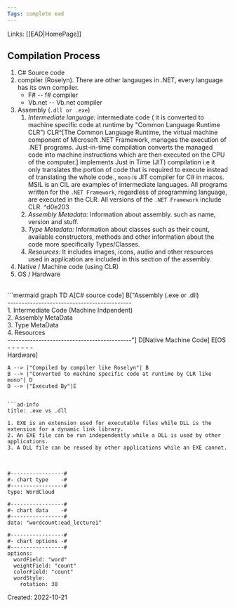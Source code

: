```yaml
---
Tags: complete ead 
---
```

Links: [[EAD|HomePage]]
## Compilation Process

1. C# Source code
2. compiler (Roselyn). There are other langauges in .NET, every language has its own compiler.
	- F# -- f# compiler
	- Vb.net -- Vb.net compiler
3. Assembly (`.dll or .exe`)
	1. *Intermediate language:* intermediate code ( it is converted to machine specific code at runtime by "Common Language Runtime CLR")  CLR^[The Common Language Runtime, the virtual machine component of Microsoft .NET Framework, manages the execution of .NET programs. Just-in-time compilation converts the managed code into machine instructions which are then executed on the CPU of the computer.] implements Just in Time (JIT) compilation i.e it only translates the portion of code that is required to execute instead of translating the whole code., `mono` is JIT compiler for C# in macos. MSIL is an CIL are examples of intermediate languages. All programs written for the `.NET Framework`, regardless of programming language, are executed in the CLR. All versions of the `.NET Framework` include CLR. ^d0e203
	2. *Assembly Metadata:* Information about assembly. such as name, version and stuff.
	3. *Type Metadata:* Information about classes such as their count, available constructors, methods and other information about the code more specifically Types/Classes.
	4. *Resources:* It includes images, icons, audio and other resources used in application are included in this section of the assembly.
5. Native  / Machine code (using CLR)
6. OS / Hardware
<br>
```mermaid
graph TD
	A[C# source code]
	B["Assembly (.exe or .dll)<br>--------------------------------------------<br>1. Intermediate Code (Machine Indpendent)<br>2. Assembly MetaData<br>3. Type MetaData<br>4. Resources<br>--------------------------------------------"] 
	D[Native Machine Code]
	E[OS<br>- - - - - -<br>Hardware]

	A --> |"Compiled by compiler like Roselyn"| B
	B --> |"Converted to machine specific code at runtime by CLR like mono"| D
	D --> |"Executed By"|E
```

```ad-info 
title: .exe vs .dll

1. EXE is an extension used for executable files while DLL is the extension for a dynamic link library.
2. An EXE file can be run independently while a DLL is used by other applications.
3. A DLL file can be reused by other applications while an EXE cannot.
```
<br>

```chartsview
#-----------------#
#- chart type    -#
#-----------------#
type: WordCloud

#-----------------#
#- chart data    -#
#-----------------#
data: "wordcount:ead_lecture1"

#-----------------#
#- chart options -#
#-----------------#
options:
  wordField: "word"
  weightField: "count"
  colorField: "count"
  wordStyle:
    rotation: 30
```


Created: 2022-10-21
